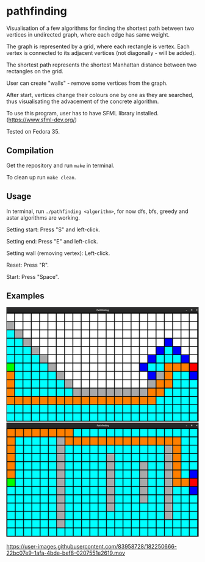 # pathfinding
Visualisation of a few algorithms for finding the shortest path between two vertices in undirected graph, where each edge has same weight.

The graph is represented by a grid, where each rectangle is vertex. Each vertex is connected to its adjacent vertices (not diagonally - will be added).

The shortest path represents the shortest Manhattan distance between two rectangles on the grid.

User can create "walls" - remove some vertices from the graph.

After start, vertices change their colours one by one as they are searched, thus visualisating the advacement of the concrete algorithm.

To use this program, user has to have SFML library installed. (https://www.sfml-dev.org/)

Tested on Fedora 35.

## Compilation
Get the repository and run `make` in terminal.

To clean up run `make clean`.

## Usage
In terminal, run `./pathfinding <algorithm>`, for now dfs, bfs, greedy and astar algorithms are working.

Setting start: Press "S" and left-click.

Setting end: Press "E" and left-click.

Setting wall (removing vertex): Left-click.

Reset: Press "R".

Start: Press "Space".

## Examples
![bfs1](bfs1.png)
![bfs2](bfs2.png)

https://user-images.githubusercontent.com/83958728/182250666-22bc07e9-1afa-4bde-bef8-0207551e2619.mov

